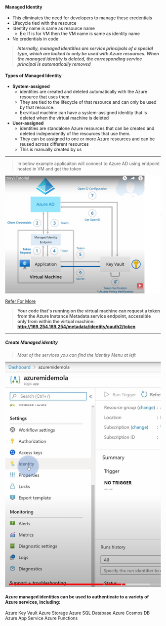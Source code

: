 #### Managed Identity
- This eliminates the need for developers to manage these credentials
- Lifecycle tied with the resource
- Identity name is same as resource name
  - Ex: If is for VM then the VM name is same as identity name
- No credentials in code

> ***Internally, managed identities are service principals of a special type, which are locked to only be used with Azure resources. When the managed identity is deleted, the corresponding service principal is automatically removed***

#### Types of Managed Identity

- **System-assigned**
  - identities are created and deleted automatically with the Azure resource that uses them.
  - They are tied to the lifecycle of that resource and can only be used by that resource.
  - Ex:virtual machine can have a system-assigned identity that is deleted when the virtual machine is deleted
- **User-assigned**
  - identities are standalone Azure resources that can be created and deleted independently of the resources that use them.
  - They can be assigned to one or more Azure resources and can be reused across different resources
  - This is manually created by us

---

> In below example applicaiton will connect to Azure AD using endpoint hosted in VM and get the token

![](../../../../RefImagesPrivate/Azure/ManagedIdentityFlow.jpg)

[Refer For More](https://learn.microsoft.com/en-us/training/modules/implement-managed-identities/3-managed-identities-auzre-virtual-machines)

> **Your code that's running on the virtual machine can request a token from the Azure Instance Metadata service endpoint, accessible only from within the virtual machine: http://169.254.169.254/metadata/identity/oauth2/token**
---

##### Create Managed identity
>*Most of the services you can find the Identity Menu at left*

![](../../../../RefImagesPrivate/Azure/ManagedIdentity_Create.jpg)




#### Azure managed identities can be used to authenticate to a variety of Azure services, including:

Azure Key Vault
Azure Storage
Azure SQL Database
Azure Cosmos DB
Azure App Service
Azure Functions
